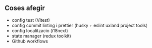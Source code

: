 ## Coses afegir

- config test (Vitest)
- config commit linting i prettier (husky + eslint uxland project tools)
- config localitzacio (i18next)
- state manager (redux toolkit)
- Github workflows
